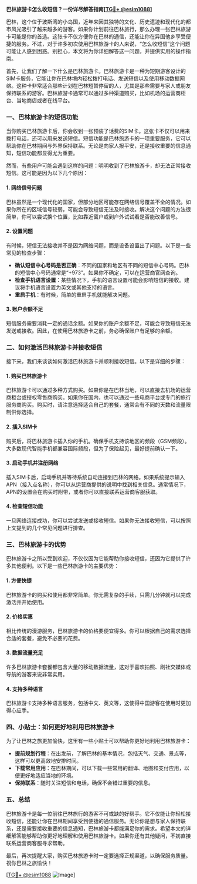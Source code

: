 **巴林旅游卡怎么收短信？一份详尽解答指南[[TG💪+ @esim1088](https://t.me/s/esim1088)]**

巴林，这个位于波斯湾的小岛国，近年来因其独特的文化、历史遗迹和现代化的都市风光吸引了越来越多的游客。如果你计划前往巴林旅行，那么办理一张巴林旅游卡可能是你的首选。这张卡不仅方便你在巴林的通信，还能让你在异国他乡享受便捷的服务。不过，对于许多初次使用巴林旅游卡的人来说，“怎么收短信”这个问题可能让人感到困惑。别担心，本文将为你详细解答这一问题，并提供实用的操作指南。

首先，让我们了解一下什么是巴林旅游卡。巴林旅游卡是一种为短期游客设计的SIM卡服务，它能让你在巴林境内轻松拨打电话、发送短信以及使用移动数据网络。这种卡非常适合那些计划在巴林短暂停留的人，尤其是那些需要与家人或朋友保持联系的游客。巴林旅游卡通常可以通过多种渠道购买，比如机场的运营商柜台、当地商店或者在线平台。

### **一、巴林旅游卡的短信功能**

当你购买巴林旅游卡后，你会收到一张预装了话费的SIM卡。这张卡不仅可以用来拨打电话，还可以用来发送短信。短信功能是巴林旅游卡的一项重要服务，它可以帮助你在巴林期间与外界保持联系。无论是向家人报平安，还是接收重要的信息通知，短信功能都显得尤为重要。

然而，有些用户可能会遇到这样的问题：明明收到了巴林旅游卡，却无法正常接收短信。这可能是因为以下几个原因：

#### **1. 网络信号问题**
巴林虽然是一个现代化的国家，但部分地区可能存在网络信号覆盖不全的情况。如果你所在的区域信号较弱，可能会导致短信无法及时接收。解决这个问题的方法很简单，你可以尝试换个位置，比如靠近窗户或到户外试试看是否能改善信号。

#### **2. 设置问题**
有时候，短信无法接收并不是因为网络问题，而是设备设置出了问题。以下是一些常见的检查步骤：
- **确认短信中心号码是否正确**：不同的国家和地区有不同的短信中心号码。巴林的短信中心号码通常是“+973”。如果你不确定，可以在运营商官网查询。
- **检查手机语言设置**：某些情况下，手机的语言设置可能会影响短信的接收。建议将手机语言设置为英文或其他支持的语言。
- **重启手机**：有时候，简单的重启手机就能解决问题。

#### **3. 账户余额不足**
短信服务需要消耗一定的通话余额。如果你的账户余额不足，可能会导致短信无法发送或接收。因此，在使用巴林旅游卡之前，务必确保账户有足够的余额。

### **二、如何激活巴林旅游卡并接收短信**

接下来，我们来谈谈如何激活巴林旅游卡并顺利接收短信。以下是详细的步骤：

#### **1. 购买巴林旅游卡**
巴林旅游卡可以通过多种方式购买。如果你是在巴林当地，可以直接去机场的运营商柜台或授权零售商购买。如果你在国内，也可以通过一些电商平台或专门的旅行服务商购买。购买时，请注意选择适合自己的套餐，通常会有不同的天数和流量限制供你选择。

#### **2. 插入SIM卡**
购买后，将巴林旅游卡插入你的手机。确保手机支持该地区的频段（GSM频段）。大多数现代智能手机都兼容国际频段，但为了保险起见，最好提前确认一下。

#### **3. 启动手机并注册网络**
插入SIM卡后，启动手机并等待系统自动连接到巴林的网络。如果系统提示输入APN（接入点名称），你可以从运营商提供的说明中找到相关信息。通常情况下，APN的设置会在购买时附带，或者你可以直接联系运营商客服获取。

#### **4. 检查短信功能**
一旦网络连接成功，你可以尝试发送或接收短信。如果你无法接收短信，可以按照上文提到的几个常见问题进行排查。

### **三、巴林旅游卡的优势**

巴林旅游卡之所以受到欢迎，不仅仅因为它能帮助你接收短信，还因为它提供了许多其他便利。以下是一些巴林旅游卡的主要优势：

#### **1. 方便快捷**
巴林旅游卡的购买和使用都非常简单。你无需复杂的手续，只需几分钟就可以完成激活并开始使用。

#### **2. 价格实惠**
相比传统的漫游服务，巴林旅游卡的价格要便宜得多。你可以根据自己的需求选择合适的套餐，避免不必要的花费。

#### **3. 数据流量充足**
许多巴林旅游卡套餐都包含大量的移动数据流量，这对于喜欢拍照、刷社交媒体或导航的游客来说非常实用。

#### **4. 支持多种语言**
巴林旅游卡支持多种语言服务，包括中文、英文等，这使得中国游客在使用时更加得心应手。

### **四、小贴士：如何更好地利用巴林旅游卡**

为了让巴林之旅更加愉快，这里有一些小贴士可以帮助你更好地利用巴林旅游卡：

- **提前规划行程**：在出发前，了解巴林的基本情况，包括天气、交通、景点等，这样可以更高效地安排时间。
- **下载常用应用**：在巴林期间，可以下载一些常用的翻译、地图和支付应用，以便更好地适应当地的环境。
- **保持联系**：随时关注短信和电话，确保不会错过重要的信息。

### **五、总结**

巴林旅游卡是每一位前往巴林旅行的游客不可或缺的好帮手。它不仅能让你轻松接收短信，还能让你在巴林期间享受到便捷的通信服务。无论你是想与家人保持联系，还是需要接收重要的信息通知，巴林旅游卡都能满足你的需求。希望本文的详细解答能够帮助你更好地理解和使用巴林旅游卡。如果你还有其他疑问，不妨直接联系运营商客服寻求帮助。

最后，再次提醒大家，购买巴林旅游卡时一定要选择正规渠道，以确保服务质量。祝你巴林之旅愉快！

[[TG💪+ @esim1088](https://t.me/s/esim1088) ![Image](https://i.postimg.cc/4NQfJmqS/Snipaste-2025-05-13-00-14-12.png)]